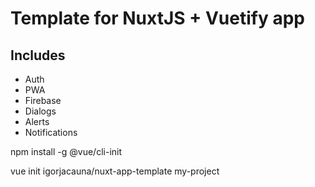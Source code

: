 # Template for NuxtJS + Vuetify app
## Includes
- Auth
- PWA
- Firebase
- Dialogs
- Alerts
- Notifications

npm install -g @vue/cli-init

vue init igorjacauna/nuxt-app-template my-project
